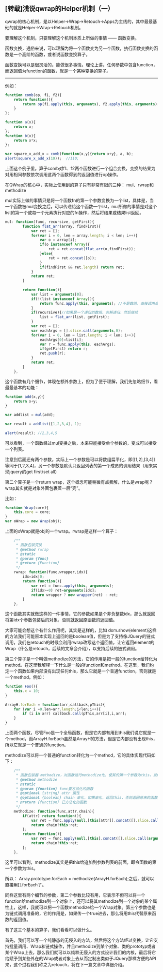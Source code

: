 ## [转载]浅说qwrap的Helper机制（一）

qwrap的核心机制，是以Helper->Wrap->Retouch->Apps为主线的，其中最最基础的就是Helper->Wrap->Retouch机制。

要理解这个机制，只要理解这个机制本质上所做的事情 —— 函数变换。

函数变换，通俗来说，可以理解为将一个函数变为另一个函数，执行函数变换的函数是一个高阶的函数，或者说函数变换算子。

函数变换可以是很灵活的，能做很多事情。理论上讲，任何参数中包含function，而返回值为function的函数，就是一个某种变换的算子。

---

<!--more-->

例如：

```js
function comb(op, f1, f2){
    return function(){
        return op(f1.apply(this, arguments), f2.apply(this, arguments);
    }
};
 
function a(x){
    return x;
};
function b(x){
    return x*x;
};
 
var square_x_add_x = comb(function(x,y){return x+y}, a, b);
alert(square_x_add_x(10));  //110;
```

上面这个例子里，算子comb对f1、f2两个函数进行一个组合变换，变换的结果为对用相同参数依次调用这两个函数得到的返回值进行op操作。

在QWrap的核心中，实际上使用到的算子只有非常有限的三种： mul、rwrap和methodize

mul实际上做的事情只是将一个函数fn的第一个参数变换为一个list，具体是，当一个函数被mul变换之后，可以传递给这个函数一个list，mul所做的事情是对这个list的第一个或每一个元素执行对应的fn操作，然后将结果或结果list返回。

```js
mul: function(func, recursive, getFirst){
        function flat_arr(array, findFirst){
            var ret = [];
            for(var i = 0, len = array.length; i < len; i++){
                var o = array[i];
                if(o instanceof Array){
                    ret = ret.concat(flat_arr(o,findFirst));
                }else{
                    ret = ret.concat([o]);
                }
                if(findFirst && ret.length) return ret;
            }
            return ret;
        }
       
        return function(){
            var list = arguments[0];
            if(!(list instanceof Array)){
                return func.apply(this, arguments); //不是数组，直接调用后返回
            }
            if(recursive){//如果是一个递归的数组，先解递归，然后继续
                list = flat_arr(list, getFirst);
            }
            var ret = [];
            var eachArgs = [].slice.call(arguments,0);
            for(var i = 0, len = list.length; i < len; i++){
                eachArgs[0]=list[i];
                var r = func.apply(this, eachArgs);
                if(getFirst) return r;
                ret.push(r);    
            }
            return ret;       
        }
    },
```

这个函数有几个细节，体现在额外参数上，但为了便于理解，我们先忽略细节，看最最基本的功能：

```js
function add(x,y){
    return x+y;
}
 
var addlist = mul(add);
 
var result = addlist([1,2,3,4], 1);
 
alert(result); //2,3,4,5
```

可以看到，一个函数经过mul变换之后，本来只能接受单个参数的，变成可以接受一个列表。

注意到后面还有两个参数，实际上一个参数是可以将数组扁平化，即[[1,2],[3,4]]等同于[1,2,3,4]，另一个参数是默认只返回列表的第一个成员的调用结果（用来实现jquery的get first/set all）

第二个算子是一个return wrap，这个概念可能稍微有点费解，什么是wrap呢？ wrap其实就是对象外面包裹着一层”壳”。

比如：

```js
function Wrap(core){
    this.core = core;
}
var oWrap = new Wrap(obj);
```

上面的oWrap就是obj的一个wrap。rwrap是这样一个算子：

```js
	/**
     * 函数包装变换
     * @method rwrap
     * @static
     * @param {func}
     * @return {Function}
     */
    rwrap: function(func,wrapper,idx){
        idx=idx|0;
        return function(){
            var ret = func.apply(this, arguments);
            if(idx>=0) ret=arguments[idx];
            return wrapper ? new wrapper(ret) : ret;
        }
    },
```

这个函数其实就做这样的一件事情，它的参数如果是个非负整数idx，那么就返回将第idx个参数包装后的对象，否则就返回原函数的返回值。

大家可能会想这个有什么作用呢，其实是这样的，比如 dom.show(element)这样的方法我们可能原本实现上返回的是boolean值，但是为了支持像JQuery的链式调用，我们在retouch的时候会利用rwrap改写这个返回值，让它返回element的Wrap（什么是retouch，后续的文章会介绍），以支持后续的链式调用。

第三个算子是一个叫做methodize的方法，它的作用是把一般的function给转化为method。在这里我解释一下什么是一般的function和method。在这里，我们约定一个函数如果内部没有出现任何this，那么它就是一个普通function，否则就是一个method。例如：

```js
function Foo(){
    this.x = 10;
}
 
ArrayH.forEach = function(arr,callback,pThis){
    for (var i =0,len=arr.length;i<len;i++){
        if (i in arr) callback.call(pThis,arr[i],i,arr);
    }
}
```

上面两个函数，尽管Foo是一个全局函数，但是它内部有用到this我们说它就是一个method，而ArrayH.forEach虽然是ArrayH的方法，但是它内部没有出现this，所以它就是一个普通的function。

methodize可以将一个普通的function转化为一个method，它的具体实现代码如下：

```js
	/**
     * 函数包装器 methodize，对函数进行methodize化，使其的第一个参数为this，或this[attr]。
     * @method methodize
     * @static
     * @param {function} func要方法化的函数
     * @optional {string} attr 属性
     * @optional {boolean} chain 串化，如果串化，返回this，否则返回原来的函数返回值
     * @return {function} 已方法化的函数
     */
    methodize: function(func,attr,chain){
        if(attr) return function(){
            var ret = func.apply(null,[this[attr]].concat([].slice.call(arguments)));
            return chain?this:ret;
        };
        return function(){
            var ret = func.apply(null,[this].concat([].slice.call(arguments)));
            return chain?this:ret;
        };
    },
```

这里可以看到，methodize其实是把this给追加到参数列表的前面，即令函数的第一个参数为this。

所以： Array.prototype.forEach = methodize(ArrayH.forEach);之后，就可以直接用[].forEach了。

同样这里有两个细节的参数，第二个参数比较有用，它表示不但可以将一个function给methodize到一个对象上，还可以将其methodize到一个对象的某个属性上，这样，我就可以把一个函数methodize给一个Wrap对象。第三个参数也是为链式调用准备的，它的作用是，如果传一个true进去，那么将用this代替原来函数的返回值。

有了这三个基本的算子，我们看看可以做什么。

首先，我们可以写一个纯静态的无侵入的方法，然后将这个方法经过变换，让它支持批量调用、Wrap和链式操作，并且methodize到某个对象、类的prototyp或者某个Wrap上去，那么我们就可以以纯粹无侵入的方式设计我们的内核，最后将它给赋予到某些外在的Wrap或者对象上去从而定制出类似于JQuery那样方便的API来，这个过程我们称之为retouch，将在下一篇文章中详细介绍。